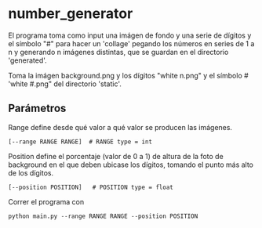 # number_generator

El programa toma como input una imágen de fondo y una serie de dígitos y el símbolo "#" para hacer un 'collage' pegando los números en series de 1 a n y generando n imágenes distintas, que se guardan en el directorio 'generated'.

Toma la imágen background.png y los dígitos "white n.png" y el símbolo # 'white #.png" del directorio 'static'.

## Parámetros
Range define desde qué valor a qué valor se producen las imágenes.
```
[--range RANGE RANGE]  # RANGE type = int
```
Position define el porcentaje (valor de 0 a 1) de altura de la foto de background en el que deben ubicase los dígitos, tomando el punto más alto de los dígitos.
```
[--position POSITION]   # POSITION type = float
```

Correr el programa con
```
python main.py --range RANGE RANGE --position POSITION
```
